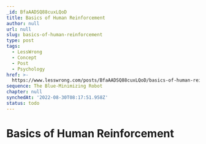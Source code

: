 ```yaml
---
_id: BfaAADSQ88cuxLQoD
title: Basics of Human Reinforcement
author: null
url: null
slug: basics-of-human-reinforcement
type: post
tags:
  - LessWrong
  - Concept
  - Post
  - Psychology
href: >-
  https://www.lesswrong.com/posts/BfaAADSQ88cuxLQoD/basics-of-human-reinforcement
sequence: The Blue-Minimizing Robot
chapter: null
synchedAt: '2022-08-30T08:17:51.958Z'
status: todo
---
```


# Basics of Human Reinforcement
